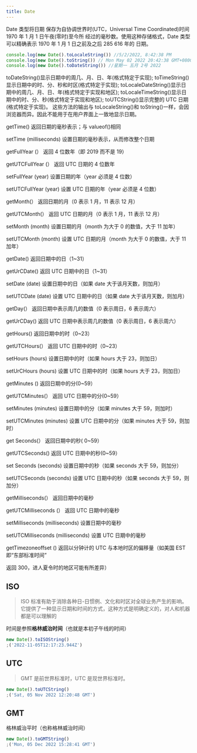 ```yaml
---
title: Date
---
```


Date 类型将日期 保存为自协调世界时(UTC，Universal Time Coordinated)时间 1970 年 1 月 1 日午夜(零时)至今所 经过的毫秒数。使用这种存储格式，Date 类型可以精确表示 1970 年 1 月 1 日之前及之后 285 616 年的 日期。

```js
console.log(new Date().toLocaleString()) //5/2/2022, 8:42:38 PM
console.log(new Date().toString()) // Mon May 02 2022 20:42:38 GMT+0800 (China Standard Time)
console.log(new Date().toDateString()) //星期一 五月 2号 2022
```

toDateString()显示日期中的周几、月、日、年(格式特定于实现);
toTimeString()显示日期中的时、分、秒和时区(格式特定于实现);
toLocaleDateString()显示日期中的周几、月、日、年(格式特定于实现和地区);
toLocaleTimeString()显示日期中的时、分、秒(格式特定于实现和地区);
toUTCString()显示完整的 UTC 日期(格式特定于实现)。
这些方法的输出与 toLocaleString()和 toString()一样，会因浏览器而异。因此不能用于在用户界面上一致地显示日期。

getTime() 返回日期的毫秒表示；与 valueof()相同

setTime (milliseconds) 设置日期的毫秒表示，从而修改整个日期

getFullYear (） 返回 4 位数年（即 2019 而不是 19）

getUTCFullYear (） 返回 UTC 日期的 4 位数年

setFullYear (year) 设置日期的年（year 必须是 4 位数）

setUTCFullYear (year) 设置 UTC 日期的年（year 必须是 4 位数）

getMonth(） 返回日期的月（0 表示 1 月，11 表示 12 月）

getUTCMonth(） 返回 UTC 日期的月（0 表示 1 月，11 表示 12 月）

setMonth (month) 设置日期的月（month 为大于 0 的数值，大于 11 加年）

setUTCMonth (month) 设置 UTC 日期的月（month 为大于 0 的数值，大于 11 加年）

getDate() 返回日期中的日（1~31）

getUrCDate() 返回 UTC 日期中的日（1~31）

setDate (date) 设置日期中的日（如果 date 大于该月天数，则加月）

setUTCDate (date) 设置 UTC 日期中的日（如果 date 大于该月天数，则加月）

getDay(） 返回日期中表示周几的数值（0 表示周日，6 表示周六）

getUrCDay() 返回 UTC 日期中表示周几的数值（0 表示周日，6 表示周六）

getHours() 返回日期中的时（0~23）

getUTCHours(） 返回 UTC 日期中的时（0~23）

setHours (hours) 设置日期中的时（如果 hours 大于 23，则加日）

setUrCHours (hours) 设置 UTC 日期中的时（如果 hours 大于 23，则加日）

getMinutes () 返回日期中的分(0~59）

getUTCMinutes(） 返回 UTC 日期中的分(0~59）

setMinutes (minutes) 设置日期中的分（如果 minutes 大于 59，则加时）

setUTCMinutes (minutes) 设置 UTC 日期中的分（如果 minutes 大于 59，则加时）

get Seconds(） 返回日期中的秒( 0~59）

getUTCSeconds() 返回 UTC 日期中的秒(0~59）

set Seconds (seconds) 设置日期中的秒（如果 seconds 大于 59，则加分）

setUTCSeconds (seconds) 设置 UTC 日期中的秒（如果 seconds 大于 59，则加分）

getMilliseconds(） 返回日期中的毫秒

getUTCMilliseconds (） 返回 UTC 日期中的毫秒

setMilliseconds (milliseconds) 设置日期中的毫秒

setUTCMilliseconds (milliseconds) 设置 UTC 日期中的毫秒

getTimezoneoffset () 返回以分钟计的 UTC 与本地时区的偏移量（如美国 EST 即“东部标准时间”

返回 300，进人夏令时的地区可能有所差异）

## ISO

> ISO 标准有助于消除各种日-日惯例、文化和时区对全球业务产生的影响。它提供了一种显示日期和时间的方式，这种方式是明确定义的，对人和机器都是可以理解的

时间是参照**格林威治时间**（也就是本初子午线的时间）

```js
new Date().toISOString()
;('2022-11-05T12:17:23.944Z')
```

## UTC

> GMT 是前世界标准时，UTC 是现世界标准时。

```js
new Date().toUTCString()
;('Sat, 05 Nov 2022 12:20:48 GMT')
```

## GMT

格林威治平时（也称格林威治时间）

```js
new Date().toGMTString()
;('Mon, 05 Dec 2022 15:28:41 GMT')
```
